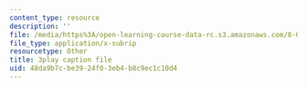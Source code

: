 ```yaml
---
content_type: resource
description: ''
file: /media/https%3A/open-learning-course-data-rc.s3.amazonaws.com/8-01sc-classical-mechanics-fall-2016/48da9b7cbe3924f03eb4b8c9ec1c10d4_9yFkrh7-igc.srt
file_type: application/x-subrip
resourcetype: Other
title: 3play caption file
uid: 48da9b7c-be39-24f0-3eb4-b8c9ec1c10d4
---
```

